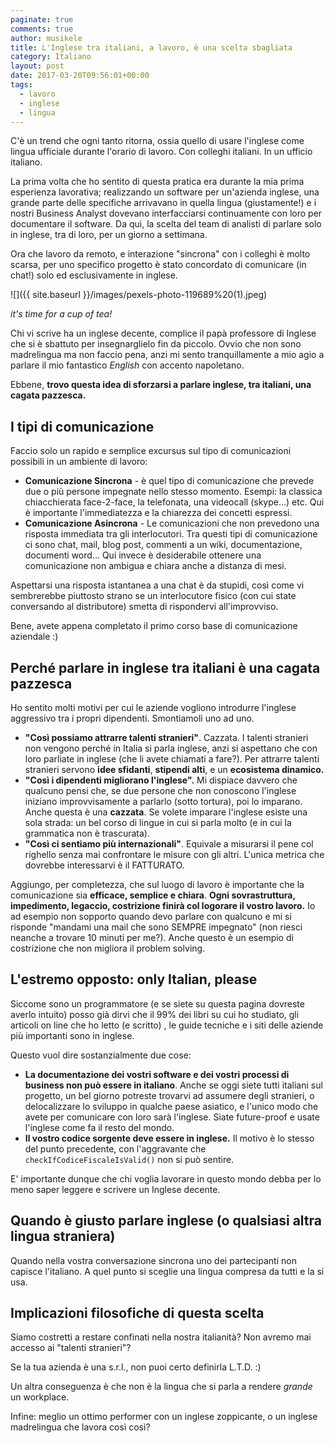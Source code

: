 ```yaml
---
paginate: true
comments: true
author: musikele
title: L'Inglese tra italiani, a lavoro, è una scelta sbagliata
category: Italiano
layout: post
date: 2017-03-20T09:56:01+00:00
tags:
  - lavoro
  - inglese
  - lingua
---
```



C'è un trend che ogni tanto ritorna, ossia quello di usare l'inglese come lingua ufficiale durante l'orario di lavoro. Con colleghi italiani. In un ufficio italiano.

La prima volta che ho sentito di questa pratica era durante la mia prima esperienza lavorativa; realizzando un software per un'azienda inglese, una grande parte delle specifiche arrivavano in quella lingua (giustamente!) e i nostri Business Analyst dovevano interfacciarsi continuamente con loro per documentare il software. Da qui, la scelta del team di analisti di parlare solo in inglese, tra di loro, per un giorno a settimana.

Ora che lavoro da remoto, e interazione "sincrona" con i colleghi è molto scarsa, per uno specifico progetto è stato concordato di comunicare (in chat!) solo ed esclusivamente in inglese.

![]({{ site.baseurl }}/images/pexels-photo-119689%20(1).jpeg)

*it's time for a cup of tea!*

Chi vi scrive ha un inglese decente, complice il papà professore di Inglese che si è sbattuto per insegnarglielo fin da piccolo. Ovvio che non sono madrelingua ma non faccio pena, anzi mi sento tranquillamente a mio agio a parlare il mio fantastico *English* con accento napoletano.

Ebbene, **trovo questa idea di sforzarsi a parlare inglese, tra italiani, una cagata pazzesca.**

## I tipi di comunicazione

Faccio solo un rapido e semplice excursus sul tipo di comunicazioni possibili in un ambiente di lavoro:

* **Comunicazione Sincrona** - è quel tipo di comunicazione che prevede due o più persone impegnate nello stesso momento. Esempi: la classica chiacchierata face-2-face, la telefonata, una videocall (skype...) etc. Qui è importante l'immediatezza e la chiarezza dei concetti espressi.
* **Comunicazione Asincrona** - Le comunicazioni che non prevedono una risposta immediata tra gli interlocutori. Tra questi tipi di comunicazione ci sono chat, mail, blog post, commenti a un wiki, documentazione, documenti word... Qui invece è desiderabile ottenere una comunicazione non ambigua e chiara anche a distanza di mesi.

Aspettarsi una risposta istantanea a una chat è da stupidi, così come vi sembrerebbe piuttosto strano se un interlocutore fisico (con cui state conversando al distributore) smetta di rispondervi all'improvviso.

Bene, avete appena completato il primo corso base di comunicazione aziendale :)

## Perché parlare in inglese tra italiani è una cagata pazzesca

Ho sentito molti motivi per cui le aziende vogliono introdurre l'inglese aggressivo tra i propri dipendenti. Smontiamoli uno ad uno.

* **"Così possiamo attrarre talenti stranieri"**. Cazzata. I talenti stranieri non vengono perché in Italia si parla inglese, anzi si aspettano che con loro parliate in inglese (che li avete chiamati a fare?). Per attrarre talenti stranieri servono **idee sfidanti**, **stipendi alti**, e un **ecosistema dinamico.**
* **"Così i dipendenti migliorano l'inglese".** Mi dispiace davvero che qualcuno pensi che, se due persone che non conoscono l'inglese iniziano improvvisamente a parlarlo (sotto tortura), poi lo imparano. Anche questa è una **cazzata**. Se volete imparare l'inglese esiste una sola strada: un bel corso di lingue in cui si parla molto (e in cui la grammatica non è trascurata).
* **"Così ci sentiamo più internazionali"**. Equivale a misurarsi il pene col righello senza mai confrontare le misure con gli altri. L'unica metrica che dovrebbe interessarvi è il FATTURATO.

Aggiungo, per completezza, che sul luogo di lavoro è importante che la comunicazione sia **efficace, semplice e chiara**. **Ogni sovrastruttura, impedimento, legaccio, costrizione finirà col logorare il vostro lavoro.** Io ad esempio non sopporto quando devo parlare con qualcuno e mi si risponde "mandami una mail che sono SEMPRE impegnato" (non riesci neanche a trovare 10 minuti per me?). Anche questo è un esempio di costrizione che non migliora il problem solving.

## L'estremo opposto: only Italian, please

Siccome sono un programmatore (e se siete su questa pagina dovreste averlo intuito) posso già dirvi che il 99% dei libri su cui ho studiato, gli articoli on line che ho letto (e scritto) , le guide tecniche e i siti delle aziende più importanti sono in inglese.

Questo vuol dire sostanzialmente due cose:

* **La documentazione dei vostri software e dei vostri processi di business non può essere in italiano**. Anche se oggi siete tutti italiani sul progetto, un bel giorno potreste trovarvi ad assumere degli stranieri, o delocalizzare lo sviluppo in qualche paese asiatico, e l'unico modo che avete per comunicare con loro sarà l'inglese. Siate future-proof e usate l'inglese come fa il resto del mondo.
* **Il vostro codice sorgente deve essere in inglese.** Il motivo è lo stesso del punto precedente, con l'aggravante che `checkIfCodiceFiscaleIsValid()` non si può sentire.

E' importante dunque che chi voglia lavorare in questo mondo debba per lo meno saper leggere e scrivere un Inglese decente.

## Quando è giusto parlare inglese (o qualsiasi altra lingua straniera)

Quando nella vostra conversazione sincrona uno dei partecipanti non capisce l'italiano. A quel punto si sceglie una lingua compresa da tutti e la si usa.

## Implicazioni filosofiche di questa scelta

Siamo costretti a restare confinati nella nostra italianità? Non avremo mai accesso ai "talenti stranieri"?

Se la tua azienda è una s.r.l., non puoi certo definirla L.T.D. :)

Un altra conseguenza è che non è la lingua che si parla a rendere *grande* un workplace.

Infine: meglio un ottimo performer con un inglese zoppicante, o un  inglese madrelingua che lavora così così?
